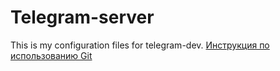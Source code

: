 # Telegram-server
This is my configuration files for telegram-dev.
[Инструкция по использованию Git](http://cluster.krc.karelia.ru/doc/rukovodstvo_GIT.pdf)
